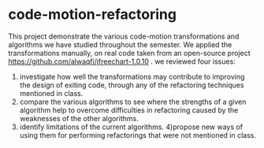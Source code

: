 # code-motion-refactoring
This project demonstrate the various code-motion transformations and algorithms we have studied throughout the semester.
We applied the transformations manually, on real code taken from an open-source project https://github.com/alwaqfi/jfreechart-1.0.10 .
we reviewed four issues: 

1) investigate how well the transformations may contribute to improving the design of exiting code, through any of the refactoring techniques mentioned in class.
2) compare the various algorithms to see where the strengths of a given algorithm help to overcome difficulties in refactoring caused by the weaknesses of the other algorithms.
3) identify limitations of the current algorithms.
4)propose new ways of using them for performing refactorings that were not mentioned in class.


